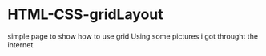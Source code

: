 # HTML-CSS-gridLayout
simple page to show how to use grid
Using some pictures i got throught the internet
